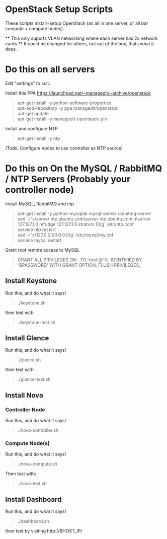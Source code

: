 # OpenStack Setup Scripts

These scripts install+setup OpenStack (an all in one server, or all bar compute + compute nodes).

** This only suports VLAN networking where each server has 2x network cards **
It could be changed for others, but out of the box, thats what it does.

# Do this on all servers

Edit "settings" to suit..

Install this PPA https://launchpad.net/~managedit/+archive/openstack

> apt-get install -y python-software-properties  
> apt-add-repository -y ppa:managedit/openstack  
> apt-get update  
> apt-get install -y managedit-openstack-pin  

Install and configure NTP

> apt-get install -y ntp  

(Todo: Configure nodes to use controller as NTP source)

# Do this on On the MySQL / RabbitMQ / NTP Servers (Probably your controller node)

Install MySQL, RabbitMQ and ntp

> apt-get install -y python-mysqldb mysql-server rabbitmq-server  
> sed -i 's/server ntp.ubuntu.com/server ntp.ubuntu.com n\server 127.127.1.0 n\fudge 127.127.1.0 stratum 10/g' /etc/ntp.conf  
> service ntp restart  
> sed -i 's/127.0.0.1/0.0.0.0/g' /etc/mysql/my.cnf  
> service mysql restart  

Grant root remote access to MySQL

> GRANT ALL PRIVILEGES ON *.* TO 'root'@'%' IDENTIFIED BY '$PASSWORD' WITH GRANT OPTION; FLUSH PRIVILEGES;

## Install Keystone

Run this, and do what it says!

> ./keystone.sh

then test with:

> ./keystone-test.sh

## Install Glance

Run this, and do what it says!

> ./glance.sh

then test with:

> ./glance-test.sh

## Install Nova

### Controller Node

Run this, and do what it says!

> ./nova-controller.sh

### Compute Node(s)

Run this, and do what it says!

> ./nova-compute.sh

Then test with:

> ./nova-test.sh

## Install Dashboard

Run this, and do what it says!

> ./dashboard.sh

then test by visiting http://$HOST_IP/
